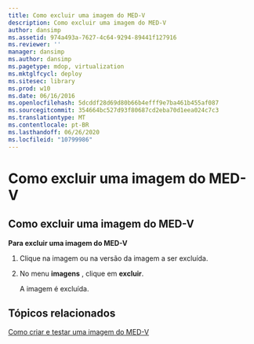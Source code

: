 ```yaml
---
title: Como excluir uma imagem do MED-V
description: Como excluir uma imagem do MED-V
author: dansimp
ms.assetid: 974a493a-7627-4c64-9294-89441f127916
ms.reviewer: ''
manager: dansimp
ms.author: dansimp
ms.pagetype: mdop, virtualization
ms.mktglfcycl: deploy
ms.sitesec: library
ms.prod: w10
ms.date: 06/16/2016
ms.openlocfilehash: 5dcddf28d69d80b66b4efff9e7ba461b455af087
ms.sourcegitcommit: 354664bc527d93f80687cd2eba70d1eea024c7c3
ms.translationtype: MT
ms.contentlocale: pt-BR
ms.lasthandoff: 06/26/2020
ms.locfileid: "10799986"
---
```

# Como excluir uma imagem do MED-V


## <a href="" id="bkmk-deletinganimage"></a>Como excluir uma imagem do MED-V


**Para excluir uma imagem do MED-V**

1.  Clique na imagem ou na versão da imagem a ser excluída.

2.  No menu **imagens** , clique em **excluir**.

    A imagem é excluída.

## Tópicos relacionados


[Como criar e testar uma imagem do MED-V](how-to-create-and-test-a-med-v-image.md)

 

 





